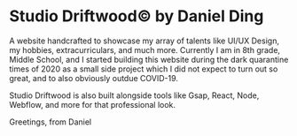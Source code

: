# Studio Driftwood© by Daniel Ding 
A website handcrafted to showcase my array of talents like UI/UX Design, my hobbies, extracurriculars, and much more.
Currently I am in 8th grade, Middle School, and I started building this website during the dark quarantine times of 2020 as a small side project which I did not expect to turn out so great, and to also obviously outdue COVID-19.

Studio Driftwood is also built alongside tools like Gsap, React, Node, Webflow, and more for that professional look.

Greetings, from Daniel
